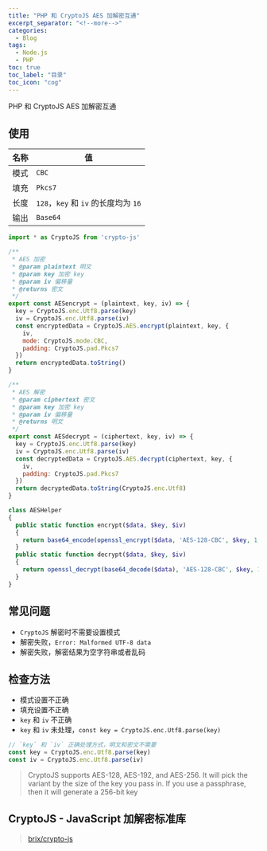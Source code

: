 ```yaml
---
title: "PHP 和 CryptoJS AES 加解密互通"
excerpt_separator: "<!--more-->"
categories:
  - Blog
tags:
  - Node.js
  - PHP
toc: true
toc_label: "目录"
toc_icon: "cog"
---
```


PHP 和 CryptoJS AES 加解密互通

<!--more-->

## 使用

| 名称 | 值 |
| --- | --- |
| 模式 | `CBC` |
| 填充 | `Pkcs7` |
| 长度 | `128`，`key` 和 `iv` 的长度均为 `16` |
| 输出 | `Base64` |

```js
import * as CryptoJS from 'crypto-js'

/**
 * AES 加密
 * @param plaintext 明文
 * @param key 加密 key
 * @param iv 偏移量
 * @returns 密文
 */
export const AESencrypt = (plaintext, key, iv) => {
  key = CryptoJS.enc.Utf8.parse(key)
  iv = CryptoJS.enc.Utf8.parse(iv)
  const encryptedData = CryptoJS.AES.encrypt(plaintext, key, {
    iv,
    mode: CryptoJS.mode.CBC,
    padding: CryptoJS.pad.Pkcs7
  })
  return encryptedData.toString()
}

/**
 * AES 解密
 * @param ciphertext 密文
 * @param key 加密 key
 * @param iv 偏移量
 * @returns 明文
 */
export const AESdecrypt = (ciphertext, key, iv) => {
  key = CryptoJS.enc.Utf8.parse(key)
  iv = CryptoJS.enc.Utf8.parse(iv)
  const decryptedData = CryptoJS.AES.decrypt(ciphertext, key, {
    iv,
    padding: CryptoJS.pad.Pkcs7
  })
  return decryptedData.toString(CryptoJS.enc.Utf8)
}
```

```php
class AESHelper
{
  public static function encrypt($data, $key, $iv)
  {
    return base64_encode(openssl_encrypt($data, 'AES-128-CBC', $key, 1, $iv));
  }
  public static function decrypt($data, $key, $iv)
  {
    return openssl_decrypt(base64_decode($data), 'AES-128-CBC', $key, 1, $iv);
  }
}
```

## 常见问题

- `CryptoJS` 解密时不需要设置模式
- 解密失败，`Error: Malformed UTF-8 data`
- 解密失败，解密结果为空字符串或者乱码

## 检查方法

- 模式设置不正确
- 填充设置不正确
- `key` 和 `iv` 不正确
- `key` 和 `iv` 未处理，`const key = CryptoJS.enc.Utf8.parse(key)`

```js
// `key` 和 `iv` 正确处理方式，明文和密文不需要
const key = CryptoJS.enc.Utf8.parse(key)
const iv = CryptoJS.enc.Utf8.parse(iv)
```

> CryptoJS supports AES-128, AES-192, and AES-256. It will pick the variant by the size of the key you pass in. If you use a passphrase, then it will generate a 256-bit key

## CryptoJS - JavaScript 加解密标准库
> [brix/crypto-js](https://github.com/brix/crypto-js)
